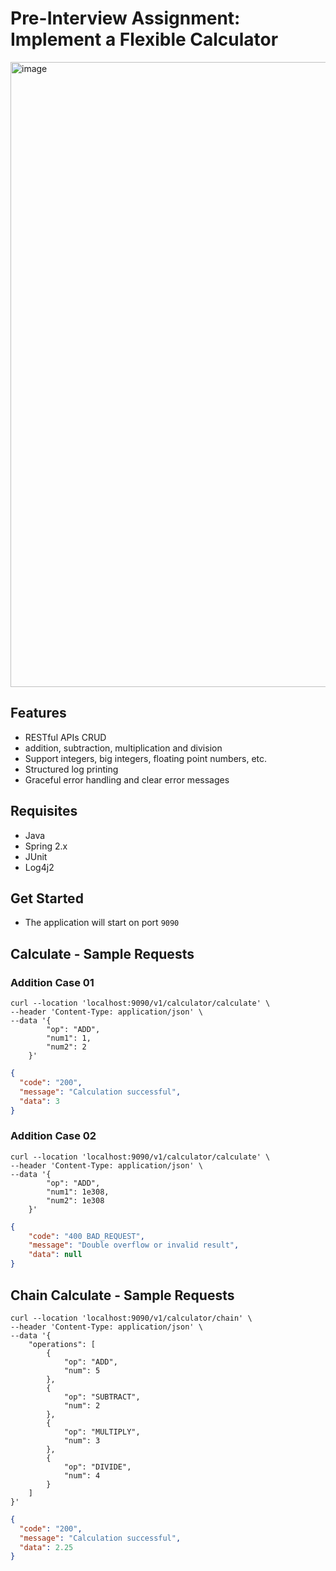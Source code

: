 # Pre-Interview Assignment: Implement a Flexible Calculator

<img width="1000" alt="image" src="https://github.com/user-attachments/assets/64f2eb58-510b-42e2-a60b-35cd1d364266">


## Features
- RESTful APIs CRUD
- addition, subtraction, multiplication and division
- Support integers, big integers, floating point numbers, etc.
- Structured log printing
- Graceful error handling and clear error messages

## Requisites
- Java
- Spring 2.x
- JUnit
- Log4j2

## Get Started
- The application will start on port `9090`

## Calculate - Sample Requests

### Addition Case 01
```shell
curl --location 'localhost:9090/v1/calculator/calculate' \
--header 'Content-Type: application/json' \
--data '{
        "op": "ADD",
        "num1": 1,
        "num2": 2
    }'
```

```json
{
  "code": "200",
  "message": "Calculation successful",
  "data": 3
}
```
### Addition Case 02
```shell
curl --location 'localhost:9090/v1/calculator/calculate' \
--header 'Content-Type: application/json' \
--data '{
        "op": "ADD",
        "num1": 1e308,
        "num2": 1e308
    }'
```

```json
{
    "code": "400 BAD_REQUEST",
    "message": "Double overflow or invalid result",
    "data": null
}
```

## Chain Calculate - Sample Requests

```shell
curl --location 'localhost:9090/v1/calculator/chain' \
--header 'Content-Type: application/json' \
--data '{
    "operations": [
        {
            "op": "ADD",
            "num": 5
        },
        {
            "op": "SUBTRACT",
            "num": 2
        },
        {
            "op": "MULTIPLY",
            "num": 3
        },
        {
            "op": "DIVIDE",
            "num": 4
        }
    ]
}'
```

```json
{
  "code": "200",
  "message": "Calculation successful",
  "data": 2.25
}
```
